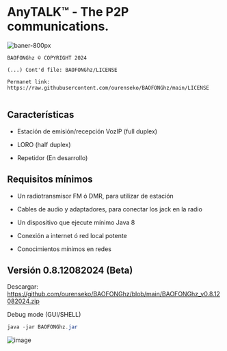 <h1>AnyTALK™ - The P2P communications.</h1>

![baner-800px](https://github.com/ourenseko/BAOFONGhz/assets/25538565/2f8f2af3-63df-4168-862d-042b93d8f30c)



```Licencia de uso, not comercial purporses
BAOFONGhz ©️ COPYRIGHT 2024

(...) Cont'd file: BAOFONGhz/LICENSE

Permanet link: https://raw.githubusercontent.com/ourenseko/BAOFONGhz/main/LICENSE


```

Características 
---

- Estación de emisión/recepción VozIP (full duplex)

- LORO (half duplex)

- Repetidor (En desarrollo)





Requisitos mínimos
---

- Un radiotransmisor FM ó DMR, para utilizar de estación

- Cables de audio y adaptadores, para conectar los jack en la radio

- Un dispositivo que ejecute mínimo Java 8

- Conexión a internet ó red local potente

- Conocimientos mínimos en redes

Versión 0.8.12082024 (Beta)
---
Descargar:  https://github.com/ourenseko/BAOFONGhz/blob/main/BAOFONGhz_v0.8.12082024.zip



Debug mode (GUI/SHELL)
```Java
java -jar BAOFONGhz.jar 
```

![image](https://github.com/user-attachments/assets/987cc60f-5f71-422e-aa5a-aae2fce62429)
